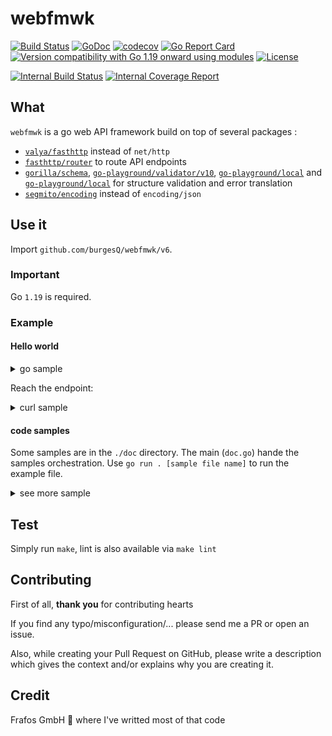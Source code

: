 # webfmwk

[![Build Status][11]][1]
[![GoDoc][12]][2]
[![codecov][13]][3]
[![Go Report Card][14]][4]
[![Version compatibility with Go 1.19 onward using modules][15]][5]
[![License][16]][6]


[![Internal Build Status][17]][7]
[![Internal Coverage Report][18]][8]

[1]:https://github.com/burgesQ/webfmwk/actions?query=workflow%3AGoTest
[2]:http://godoc.org/github.com/burgesQ/webfmwk/
[3]:https://codecov.io/gh/burgesQ/webfmwk
[4]:https://goreportcard.com/report/github.com/burgesQ/webfmwk
[5]:https://github.com/burgesQ/webfmwk#run
[6]:https://raw.githubusercontent.com/burgesQ/webfmwk/master/LICENSE
[7]:https://gitlab.frafos.net/gommon/webfmwk/-/commits/master
[8]:https://gitlab.frafos.net/gommon/webfmwk/-/commits/master

[11]:https://github.com/burgesQ/webfmwk/workflows/GoTest/badge.svg
[12]:https://godoc.org/github.com/burgesQ/webfmwk/v6?status.svg
[13]:https://codecov.io/gh/burgesQ/webfmwk/branch/master/graph/badge.svg
[14]:https://goreportcard.com/badge/github.com/burgesQ/webfmwk
[15]:https://img.shields.io/badge/compatible%20with-go1.19+-5272b4.svg
[16]:https://img.shields.io/badge/license-dwtfywtpl-blue.svg
[17]:https://gitlab.frafos.net/gommon/webfmwk/badges/master/pipeline.svg
[18]:https://gitlab.frafos.net/gommon/webfmwk/badges/master/coverage.svg

## What

`webfmwk` is a go web API framework build on top of several packages :
- [`valya/fasthttp`][21] instead of `net/http`
- [`fasthttp/router`][22] to route API endpoints
-  [`gorilla/schema`][23], [`go-playground/validator/v10`][24],
[`go-playground/local`][25] and [`go-playground/local`][26] for
structure validation and error translation
- [`segmito/encoding`][27] instead of `encoding/json`


[21]:github.com/valyala/fasthttp
[22]:github.com/fasthttp/router
[23]:github.com/gorilla/schema
[24]:gopkg.in/go-playground/validator.v10
[25]:gopkg.in/go-playground/universal-translator
[26]:gopkg.in/go-playground/local
[27]:github.com/segmentio/encoding

## Use it

Import `github.com/burgesQ/webfmwk/v6`.

### Important

Go `1.19` is required.

### Example

#### Hello world

<details><summary>go sample</summary>
<p>

```go
package main

import (
    "net/http"

    "github.com/burgesQ/webfmwk/v6"
)

// curl -X GET 127.0.0.1:4242/hello
// { "message": "hello world" }
func main() {
    var s = webfmwk.InitServer()

    s.GET("/hello", func(c webfmwk.Context) error {
        c.JSONBlob(http.StatusOK, []byte(`{ "message": "hello world" }`))
    })

    // ctrl+c is handled internaly
    defer s.WaitAndStop()

    s.Start(":4242")
}
```
</p>
</details>

Reach the endpoint:

<details><summary>curl sample</summary>
<p>

```bash
$ curl -i 'http://localhost:4242/hello'
HTTP/1.1 200 OK
Accept: application/json; charset=UTF-8
Content-Type: application/json; charset=UTF-8
Produce: application/json; charset=UTF-8
Date: Mon, 18 May 2020 07:45:31 GMT
Content-Length: 25

{"message":"hello world"}%
```

</p>
</details>

#### code samples

Some samples are in the `./doc` directory. The main (`doc.go`) hande the samples
orchestration. Use `go run . [sample file name]` to run the example file.

<details><summary>see more sample</summary>
<p>

```bash
$ cd doc
$ go run . panic_to_error
. panic_to_error
running panic_to_error (use panic to handle some error case)
- DBG  :    -- crtl-c support enabled
- DBG  :    -- handlers loaded
- DBG  : exit handler: starting
- DBG  : http server :4242: starting
- DBG  : [+] server 1 (:4242)
- DBG  : [+] new connection
+ INFO : [+] (f2124b89-414b-4361-96ec-5f227c0e3369) : [GET]/panic
+ INFO : [-] (f2124b89-414b-4361-96ec-5f227c0e3369) : [422](27)
- DBG  : [-] (f2124b89-414b-4361-96ec-5f227c0e3369) : >{"error":"user not logged"}<
```


| what                                         | **filename**        |
| :-                                           | :-                  |
| return hello world                           | `hello_world.go`    |
| fetch value from url                         | `url_param.go`      |
| fetch query param value                      | `query_param.go`    |
| post content handling                        | `post_content.go`   |
| register mutliple endpoints                  | `routes.go`         |
| overload the framework context               | `custom_context.go` |
| register extra hanlders / middleware         | `handlers.go`       |
| generate and expose a swagger doc            | `swagger.go`        |
| start the server in https                    | `tls.go`            |
| attach worker to the server pool             | `custom_worker.go`  |
| add an ID per requrest (ease logging for ex) | `request_id.go`     |
| panic to return an http error                | `panic_to_error.go` |

</p>
</details>

## Test

Simply run `make`, lint is also available via `make lint`

## Contributing

First of all, **thank you** for contributing hearts

If you find any typo/misconfiguration/... please send me a PR or open an issue.

Also, while creating your Pull Request on GitHub, please write a description
which gives the context and/or explains why you are creating it.

## Credit

Frafos GmbH :tada: where I've writted most of that code
